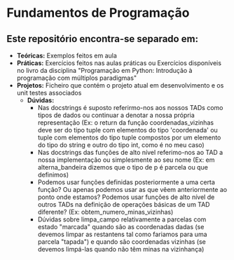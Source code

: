 # Fundamentos de Programação

## Este repositório encontra-se separado em:
- **Teóricas:** Exemplos feitos em aula
- **Práticas:** Exercícios feitos nas aulas práticas ou Exercícios disponíveis no livro da disciplina "Programação em Python: Introdução à programação com múltiplos paradigmas"
- **Projetos:** Ficheiro que contém o projeto atual em desenvolvimento e os unit testes associados
    - **Dúvidas:**
        - Nas docstrings é suposto referirmo-nos aos nossos TADs como tipos de dados ou continuar a denotar a nossa própria representação (Ex: o return da função coordenadas_vizinhas deve ser do tipo tuple com elementos do tipo 'coordenada' ou tuple com elementos do tipo tuple compostos por um elemento do tipo do string e outro do tipo int, como é no meu caso)
        - Nas docstrings das funções de alto nível referimo-nos ao TAD a nossa implementação ou simplesmente ao seu nome (Ex: em alterna_bandeira dizemos que o tipo de p é parcela ou que definimos)
       - Podemos usar funções definidas posteriormente a uma certa função? Ou apenas podemos usar as que vêem anteriormente ao ponto onde estamos? Podemos usar funções de alto nível de outros TADs na definição de operações básicas de um TAD diferente? (Ex: obtem_numero_minas_vizinhas)
       - Dúvidas sobre limpa_campo relativamente a parcelas com estado "marcada" quando são as coordenadas dadas (se devemos limpar as restantens tal como fariamos para uma parcela "tapada") e quando são coordenadas vizinhas (se devemos limpá-las quando não têm minas na vizinhança) 
